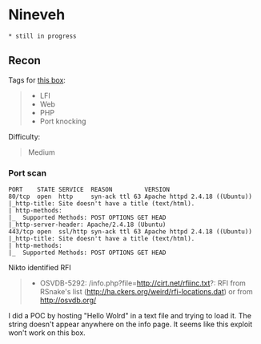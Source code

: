 # Nineveh

`* still in progress`
## Recon

Tags for [this box](https://app.hackthebox.com/machines/54):  
> - LFI
> - Web 
> - PHP
> - Port knocking

Difficulty:
> Medium


### Port scan
```text
PORT    STATE SERVICE  REASON         VERSION
80/tcp  open  http     syn-ack ttl 63 Apache httpd 2.4.18 ((Ubuntu))
|_http-title: Site doesn't have a title (text/html).
| http-methods:
|_  Supported Methods: POST OPTIONS GET HEAD
|_http-server-header: Apache/2.4.18 (Ubuntu)
443/tcp open  ssl/http syn-ack ttl 63 Apache httpd 2.4.18 ((Ubuntu))
|_http-title: Site doesn't have a title (text/html).
| http-methods:
|_  Supported Methods: POST OPTIONS GET HEAD
```

Nikto identified RFI
> + OSVDB-5292: /info.php?file=http://cirt.net/rfiinc.txt?: RFI from RSnake's list (http://ha.ckers.org/weird/rfi-locations.dat) or from http://osvdb.org/

I did a POC by hosting "Hello Wolrd" in a text file and trying to load it. The string doesn't appear anywhere on the info page. It seems like this exploit won't work on this box.


